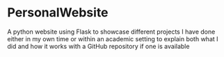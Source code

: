 # PersonalWebsite
A python website using Flask to showcase different projects I have done either in my own time or within an academic setting to explain both what I did and how it works with a GitHub repository if one is available 
